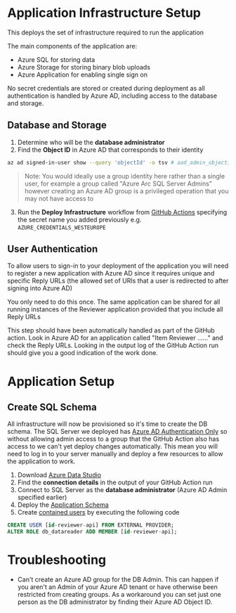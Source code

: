 # Application Infrastructure Setup

This deploys the set of infrastructure required to run the application

The main components of the application are:

* Azure SQL for storing data
* Azure Storage for storing binary blob uploads
* Azure Application for enabling single sign on

No secret credentials are stored or created during deployment as all authentication is handled by Azure AD, including access to the database and storage.

## Database and Storage

1. Determine who will be the **database administrator**
2. Find the **Object ID** in Azure AD that corresponds to their identity

```bash
az ad signed-in-user show --query 'objectId' -o tsv # aad_admin_objectid
```

> Note: You would ideally use a group identity here rather than a single user, for example a group called "Azure Arc SQL Server Admins" however creating an Azure AD group is a privileged operation that you may not have access to

3. Run the **Deploy Infrastructure** workflow from [GitHub Actions](../../actions) specifying the secret name you added previously e.g. `AZURE_CREDENTIALS_WESTEUROPE`

## User Authentication

To allow users to sign-in to your deployment of the application you will need to register a new application with Azure AD since it requires unique and specific Reply URLs (the allowed set of URIs that a user is redirected to after signing into Azure AD)

You only need to do this once. The same application can be shared for all running instances of the Reviewer application provided that you include all Reply URLs

This step should have been automatically handled as part of the GitHub action. Look in Azure AD for an application called "Item Reviewer ......" and check the Reply URLs. Looking in the output log of the GitHub Action run should give you a good indication of the work done.

# Application Setup

## Create SQL Schema

All infrastructure will now be provisioned so it's time to create the DB schema. The SQL Server we deployed has [Azure AD Authentication Only](https://docs.microsoft.com/azure/azure-sql/database/authentication-azure-ad-only-authentication?tabs=azure-cli) so without allowing admin access to a group that the GitHub Action also has access to we can't yet deploy changes automatically. This mean you will need to log in to your server manually and deploy a few resources to allow the application to work.

1. Download [Azure Data Studio](https://azure.microsoft.com/services/developer-tools/data-studio/)
2. Find the **connection details** in the output of your GitHub Action run
3. Connect to SQL Server as the **database administrator** (Azure AD Admin specified earlier)
4. Deploy the [Application Schema](../scripts/schema.sql)
5. Create [contained users](https://docs.microsoft.com/azure/active-directory/managed-identities-azure-resources/tutorial-windows-vm-access-sql#create-contained-user) by executing the following code

```sql
CREATE USER [id-reviewer-api] FROM EXTERNAL PROVIDER;
ALTER ROLE db_datareader ADD MEMBER [id-reviewer-api];
```

# Troubleshooting

* Can't create an Azure AD group for the DB Admin. This can happen if you aren't an Admin of your Azure AD tenant or have otherwise been restricted from creating groups. As a workaround you can set just one person as the DB administrator by finding their Azure AD Object ID.